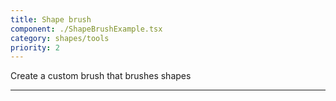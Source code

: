 ```yaml
---
title: Shape brush
component: ./ShapeBrushExample.tsx
category: shapes/tools
priority: 2
---
```


Create a custom brush that brushes shapes

---
